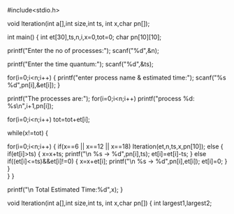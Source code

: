 #include<stdio.h>

void Iteration(int a[],int size,int ts, int x,char pn[]);

int main()
{
int et[30],ts,n,i,x=0,tot=0;
char pn[10][10];

printf("Enter the no of processes:");
scanf("%d",&n);

printf("Enter the time quantum:");
scanf("%d",&ts);

for(i=0;i<n;i++)
{
printf("enter process name & estimated time:");
scanf("%s %d",pn[i],&et[i]);
}

printf("The processes are:");
for(i=0;i<n;i++)
printf("process %d: %s\n",i+1,pn[i]);

for(i=0;i<n;i++)
tot=tot+et[i];

while(x!=tot)
{
	
  for(i=0;i<n;i++)
  {
  	if(x==6 || x==12 || x==18)
  		 Iteration(et,n,ts,x,pn[10]);
	else
	{
		if(et[i]>ts)
        {
           x=x+ts;
           printf("\n %s -> %d",pn[i],ts);
           et[i]=et[i]-ts;
        }
	    else
	        if((et[i]<=ts)&&et[i]!=0)
            {
                x=x+et[i];
                printf("\n %s -> %d",pn[i],et[i]);
                et[i]=0;
	        }
	  }  
  }
}

printf("\n Total Estimated Time:%d",x);
}

void Iteration(int a[],int size,int ts, int x,char pn[])
{
	  int largest1,largest2;
      
        

